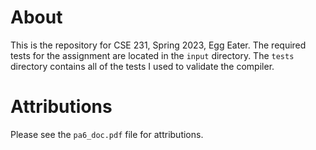 # About
This is the repository for CSE 231, Spring 2023, Egg Eater.
The required tests for the assignment are located in the `input` directory.
The `tests` directory contains all of the tests I used to validate the compiler.

# Attributions
Please see the `pa6_doc.pdf` file for attributions.
